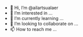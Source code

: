 - 👋 Hi, I’m @ailartsualaer
- 👀 I’m interested in ...
- 🌱 I’m currently learning ...
- 💞️ I’m looking to collaborate on ...
- 📫 How to reach me ...

<!---
ailartsualaer/ailartsualaer is a ✨ special ✨ repository because its `README.md` (this file) appears on your GitHub profile.
You can click the Preview link to take a look at your changes.
--->
